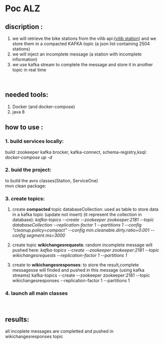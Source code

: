 # Poc ALZ

## discription :
1. we will retrieve the bike stations from the vilib api:([vilib station](https://api.jcdecaux.com/vls/v1/stations?apiKey=2a5d13ea313bf8dc325f8783f888de4eb96a8c14))
and we store them in a compacted KAFKA topic (a json list containing 2504 stations)
2. we will inject an incomplete message (a station with incomplete information)
3. we use kafka stream to complete the message and store it in another topic in real time
<br>

## needed tools:
1. Docker (and docker-compose)
2. java 8
## how to use :
### 1. build services locally:
  build :zookeeper kafka brocker, kafka-connect, schema-registry,ksql:
   <br> _docker-compose up -d_
### 2. buid the project: 
 to build the avro classes(Station, ServiceOne)
<br> mvn clean package:

### 3. create topics:

   1. create **compacted** topic databaseCollection: used as table to store data in a kafka topic (update not insert) (it represent the collection in database):
    _kafka-topics --create --zookeeper zookeeper:2181 --topic databaseCollection --replication-factor 1 --partitions 1 --config "cleanup.policy=compact" --config min.cleanable.dirty.ratio=0.001 --config segment.ms=3000_
   2. create topic **wikichangesrequests**: random incomplete message will pushed here:
    _kafka-topics --create --zookeeper zookeeper:2181 --topic wikichangesrequests --replication-factor 1 --partitions 1_
   
   4. create to **wikichangesresponses**: to store the result,complete messagesse will finded and pushed in this message (using kafka streams)
kafka-topics --create --zookeeper zookeeper:2181 --topic wikichangesresponses --replication-factor 1 --partitions 1 
### 4. launch all main classes
<br>

## results:
all incoplete messages are completted and pushed in wikichangesresponses topic

